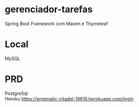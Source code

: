 # gerenciador-tarefas
Spring Boot Framework com Maven e Thymeleaf

# Local
MySQL

# PRD
PostgreSql  
Heroku https://enigmatic-citadel-19616.herokuapp.com/login
